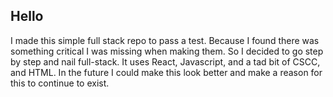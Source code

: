 ## Hello

I made this simple full stack repo to pass a test. Because I found there was something critical I was missing when making them. So I decided to go step by step and nail full-stack.
It uses React, Javascript, and a tad bit of CSCC, and HTML.
In the future I could make this look better and make a reason for this to continue to exist.
